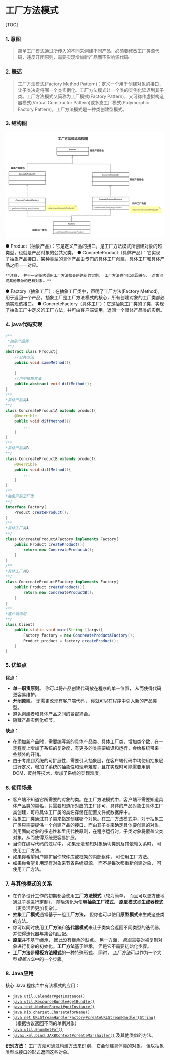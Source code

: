 # 工厂方法模式

[TOC]

### 1. 意图

> 简单工厂模式通过所传入的不同来创建不同产品，必须要修改工厂类源代码，违反开闭原则，需要实现增加新产品而不影响源代码

### 2. 概述

>  工厂方法模式(Factory Method Pattern)：定义一个用于创建对象的接口，让子类决定将哪一个类实例化。工厂方法模式让一个类的实例化延迟到其子类。工厂方法模式又简称为工厂模式(Factory Pattern)，又可称作虚拟构造器模式(Virtual Constructor Pattern)或多态工厂模式(Polymorphic Factory Pattern)。工厂方法模式是一种类创建型模式。

### 3. 结构图

![](img\2_工厂方法模式_结构图.png)

● Product（抽象产品）：它是定义产品的接口，是工厂方法模式所创建对象的超类型，也就是产品对象的公共父类。
● ConcreteProduct（具体产品）：它实现了抽象产品接口，某种类型的具体产品由专门的具体工厂创建，具体工厂和具体产品之间一一对应。

	**注意， 并不一定每次调用工厂方法都会创建新的实例。 工厂方法也可以返回缓存、 对象池或其他来源的已有对象。**

● Factory（抽象工厂）：在抽象工厂类中，声明了工厂方法(Factory Method)，用于返回一个产品。抽象工厂是工厂方法模式的核心，所有创建对象的工厂类都必须实现该接口。
● ConcreteFactory（具体工厂）：它是抽象工厂类的子类，实现了抽象工厂中定义的工厂方法，并可由客户端调用，返回一个具体产品类的实例。

### 4. java代码实现

```java
/**
 *抽象产品类
 **/
abstract class Product{
    //公共方法
    public void sameMethod(){
        
    }
    //声明抽象方法
    public abstract void diffMethod(); 
}
/**
*具体产品类A
**/
class ConcreateProductA extends product{
    @Overrible
    public void diffMethod(){
		...
    }
}
/**
*具体产品类B
**/
class ConcreateProductB extends product{
    @Overrible
    public void diffMethod(){
		...
    }
}
/**
*抽象产品工厂类
**/
interface Factory{
    Product createProduct();
}
/**
*具体工厂类A
**/
class ConcreateProductAFactory implements Factory{
    public Product createProduct(){
        return new ConcreateProductA();
    }
}
/**
*具体工厂类B
**/
class ConcreateProductBFactory implements Factory{
    public Product createProduct(){
        return new ConcreateProductB();
    }
}
/**
*客户端调用
**/
class Client{
    public static void main(String []args){
		Factory factory = new ConcreateProductAFactory();
        Product product = factory.createProduct();
    }
}
```

### 5. 优缺点

**优点**：

- **单一职责原则**。 你可以将产品创建代码放在程序的单一位置， 从而使得代码更容易维护。
- **开闭原则**。 无需更改现有客户端代码， 你就可以在程序中引入新的产品类型。
- 避免创建者和具体产品之间的紧密耦合。
- 隐藏产品实例化细节。

**缺点**：

- 在添加新产品时，需要编写新的具体产品类、具体工厂类，增加类个数，在一定程度上增加了系统的复杂度，有更多的类需要编译和运行，会给系统带来一些额外的开销。
- 由于考虑到系统的可扩展性，需要引入抽象层，在客户端代码中均使用抽象层进行定义，增加了系统的抽象性和理解难度，且在实现时可能需要用到DOM、反射等技术，增加了系统的实现难度。

### 6. 使用场景

- 客户端不知道它所需要的对象的类。在工厂方法模式中，客户端不需要知道具体产品类的类名，只需要知道所对应的工厂即可，具体的产品对象由具体工厂类创建，可将具体工厂类的类名存储在配置文件或数据库中。
- 抽象工厂类通过其子类来指定创建哪个对象。在工厂方法模式中，对于抽象工厂类只需要提供一个创建产品的接口，而由其子类来确定具体要创建的对象，利用面向对象的多态性和里氏代换原则，在程序运行时，子类对象将覆盖父类对象，从而使得系统更容易扩展。
- 当你在编写代码的过程中， 如果无法预知对象确切类别及其依赖关系时， 可使用工厂方法。
-  如果你希望用户能扩展你软件库或框架的内部组件， 可使用工厂方法。 
-  如果你希望复用现有对象来节省系统资源， 而不是每次都重新创建对象， 可使用工厂方法。 

### 7. 与其他模式的关系

- 在许多设计工作的初期都会使用**工厂方法模式**（较为简单， 而且可以更方便地通过子类进行定制）， 随后演化为使用**抽象工厂模式、 原型模式**或**生成器模式**（更灵活但更加复杂）。
- **抽象工厂模式**通常基于一组**工厂方法**， 但你也可以使用**原型模式**来生成这些类的方法。
- 你可以同时使用**工厂方法**和**迭代器模式**来让子类集合返回不同类型的迭代器， 并使得迭代器与集合相匹配。
- **原型**并不基于继承， 因此没有继承的缺点。 另一方面， *原型*需要对被复制对象进行复杂的初始化。**工厂方法**基于继承， 但是它不需要初始化步骤。
- **工厂方法**是**模板方法模式**的一种特殊形式。 同时， *工厂方法*可以作为一个大型*模板方法*中的一个步骤。

### 8. Java应用

核心 Java 程序库中有该模式的应用：

- [`java.util.Calendar#getInstance()`](https://docs.oracle.com/javase/8/docs/api/java/util/Calendar.html#getInstance--)
- [`java.util.ResourceBundle#getBundle()`](https://docs.oracle.com/javase/8/docs/api/java/util/ResourceBundle.html#getBundle-java.lang.String-)
- [`java.text.NumberFormat#getInstance()`](https://docs.oracle.com/javase/8/docs/api/java/text/NumberFormat.html#getInstance--)
- [`java.nio.charset.Charset#forName()`](https://docs.oracle.com/javase/8/docs/api/java/nio/charset/Charset.html#forName-java.lang.String-)
- [`java.net.URLStreamHandlerFactory#createURLStreamHandler(String)`](https://docs.oracle.com/javase/8/docs/api/java/net/URLStreamHandlerFactory.html) （根据协议返回不同的单例对象）
- [`java.util.EnumSet#of()`](https://docs.oracle.com/javase/8/docs/api/java/util/EnumSet.html#of(E))
- [`javax.xml.bind.JAXBContext#createMarshaller()`](https://docs.oracle.com/javase/8/docs/api/javax/xml/bind/JAXBContext.html#createMarshaller--) 及其他类似的方法。

**识别方法：** 工厂方法可通过构建方法来识别， 它会创建具体类的对象， 但以抽象类型或接口的形式返回这些对象。